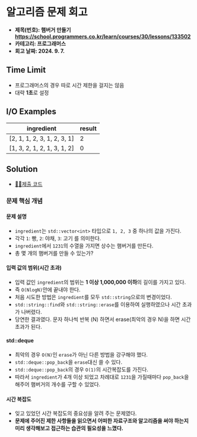 # 알고리즘 문제 회고

- **제목(번호): 햄버거 만들기 https://school.programmers.co.kr/learn/courses/30/lessons/133502**
- **카테고리: 프로그래머스**
- **회고 날짜: 2024. 9. 7.** 

## Time Limit

- 프로그래머스의 경우 따로 시간 제한을 걸지는 않음
- 대략 **1초**로 설정

## I/O Examples

| ingredient | result |
|------------|--------|
| [2, 1, 1, 2, 3, 1, 2, 3, 1] | 2 |
| [1, 3, 2, 1, 2, 1, 3, 1, 2] | 0 |


## Solution

- [👨‍💻제출 코드](solution.cc)

### 문제 핵심 개념

#### 문제 설명

- `ingredient`는 `std::vector<int>` 타입으로 `1, 2, 3` 중 하나의 값을 가진다.
- 각각 `1`: 빵, `2`: 야채, `3`: 고기 를 의미한다.
- `ingredient`에서 `1231`의 수열을 가지면 상수는 햄버거를 만든다.
- 총 몇 개의 햄버거를 만들 수 있는가?

#### 입력 값의 범위(시간 초과)

- 입력 값인 `ingredient`의 범위는 **1 이상 1,000,000 이하**의 길이를 가지고 있다.
- 즉 `O(NlogN)`안에 끝내야 한다.
- 처음 시도한 방법은 `ingredient`를 모두 `std::string`으로의 변경이었다.
- `std::string::find`와 `std::string::erase`를 이용하여 실행하였으나 시간 초과가 나버렸다.
- 당연한 결과였다. 문자 하나씩 반복 (N) 하면서 erase(최악의 경우 N)을 하면 시간 초과가 된다.

#### std::deque

- 최악의 경우 `O(N)`인 `erase`가 아닌 다른 방법을 강구해야 했다.
- `std::deque::pop_back`을 `erase`대신 쓸 수 있다.
- `std::deque::pop_back`의 경우 `O(1)`의 시간복잡도를 가진다.
- 따라서 `ingredient`가 4개 이상 되었고 차례대로 `1231`을 가질때마다 `pop_back`을 해주어 햄버거의 개수를 구할 수 있었다.

#### 시간 복잡도

- 잊고 있었던 시간 복잡도의 중요성을 알려 주는 문제였다.
- **문제에 주어진 제한 사항들을 읽으면서 어떠한 자료구조와 알고리즘을 써야 하는지 미리 생각해보고 접근하는 습관의 필요성을 느꼈다.**

